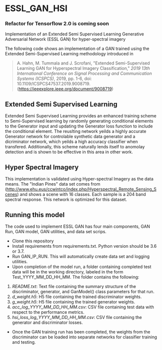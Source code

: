 # ESSL_GAN_HSI
### Refactor for Tensorflow 2.0 is coming soon
Implementation of an Extended Semi Supervised Learning Generative Adversarial Network (ESSL GAN) for hyper-spectral imagery 

The following code shows an implementation of a GAN trained using the Extended Semi-Supervised Learning methodology introduced in 

> A. Hahn, M. Tummala and J. Scrofani, "Extended Semi-Supervised Learning GAN for Hyperspectral Imagery Classification," *2019 13th International Conference on Signal Processing and Communication Systems (ICSPCS)*, 2019, pp. 1-6, doi: 10.1109/ICSPCS47537.2019.9008719. (https://ieeexplore.ieee.org/document/9008719)

## Extended Semi Supervised Learning
Extended Semi Supervised Learning provides an enhanced training scheme to Semi-Supervised learning by randomly generating conditional elements to the Generator input and updating the Generator loss function to include the conditional element. The reuslting network yeilds a highly accurate Generator network for controlable synthetic data generator and a dicriminator network, which yeilds a high accuracy classifier when transfered. Additionally, this scheme naturally lends itself to anomolay detection and is shown to be effective in this area in other work.

## Hyper Spectral Imagery
This implementation is validated using Hyper-spectral Imagery as the data means. The "Indian Pines" data set comes from (http://www.ehu.eus/ccwintco/index.php/Hyperspectral_Remote_Sensing_Scenes) and shows a scene with 16 classes. Each sample is a 204 band spectral response. This network is optimized for this dataset. 

## Running this model
The code used to implement ESSL GAN has four main components, GAN Run, GAN model, GAN utilities, and data set scrips. 

- Clone this repository
- Install requirements from requirements.txt. Python version should be 3.6 or 3.7.
- Run GAN_IP_RUN. This will automatically create data set and logging utilities.
- Upon completion of the model run, a folder containing completed test data will be in the working directory, labeled in the form Test\_YYYY\_MM\_DD\_HH\_MM. The folder contains the following:

1. *README.txt*: Text file containing the summary structure of the discriminator, generator, and GanModel() class parameters for that run. 
2. *d\_weight.h5*: H5 file containing the trained discriminator weights. 
3. *g\_weight.h5*: H5 file containing the trained generator weights.
4. *acc\_log\_YYYY\_MM\_DD\_HH\_MM.csv*: CSV file containing test data with respect to the performance metrics.
5. *hsi\_loss\_log\_YYYY\_MM\_DD\_HH\_MM.csv*: CSV file containing the generator and discriminator losses.     

- Once the GAN training run has been completed, the weights from the discriminator can be loaded into separate networks for classifier training and testing.  
